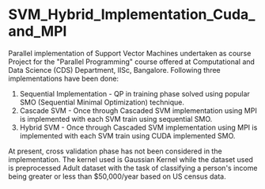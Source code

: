# SVM_Hybrid_Implementation_Cuda_and_MPI
Parallel implementation of Support Vector Machines undertaken as course Project for the "Parallel Programming" course offered at Computational and Data Science (CDS) Department, IISc, Bangalore. Following three implementations have been done:

1) Sequential Implementation - QP in training phase solved using popular SMO (Sequential Minimal Optimization) technique.
2) Cascade SVM - Once through Cascaded SVM implementation using MPI is implemented with each SVM train using sequential SMO.
3) Hybrid SVM - Once through Cascaded SVM implementation using MPI is implemented with each SVM train using CUDA implemented SMO.

At present, cross validation phase has not been considered in the implementation. The kernel used is Gaussian Kernel while the dataset used is preprocessed Adult dataset with the task of classifying a person's income being greater or less than $50,000/year based on US census data.
